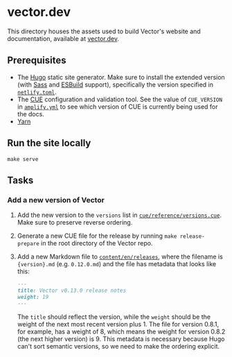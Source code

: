 # vector.dev

This directory houses the assets used to build Vector's website and documentation, available at [vector.dev][vector].

## Prerequisites

* The [Hugo] static site generator. Make sure to install the extended version (with [Sass] and [ESBuild] support), specifically the version specified in [`netlify.toml`][netlify_toml].
* The [CUE] configuration and validation tool. See the value of `CUE_VERSION` in [`amplify.yml`](./amplify.yml) to see which version of CUE is currently being used for the docs.
* [Yarn]

## Run the site locally

```shell
make serve
```

## Tasks

### Add a new version of Vector

1. Add the new version to the `versions` list in [`cue/reference/versions.cue`](./cue/reference/versions.cue). Make sure to preserve reverse ordering.
1. Generate a new CUE file for the release by running `make release-prepare` in the root directory of the Vector repo.
1. Add a new Markdown file to [`content/en/releases`](./content/en/releases), where the filename is `{version}.md` (e.g. `0.12.0.md`) and the file has metadata that looks like this:

    ```markdown
    ---
    title: Vector v0.13.0 release notes
    weight: 19
    ---
    ```

    The `title` should reflect the version, while the `weight` should be the weight of the next most recent version plus 1. The file for version 0.8.1, for example, has a weight of 8, which means the weight for version 0.8.2 (the next higher version) is 9. This metadata is necessary because Hugo can't sort semantic versions, so we need to make the ordering explicit.

[cue]: https://cue-lang.org
[esbuild]: https://github.com/evanw/esbuild
[hugo]: https://gohugo.io
[netlify_toml]: ../netlify.toml
[sass]: https://sass-lang.com
[vector]: https://vector.dev
[yarn]: https://yarnpkg.com
